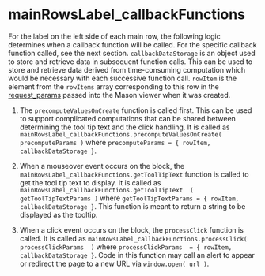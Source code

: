 # mainRowsLabel_callbackFunctions

For the label on the left side of each main row, the following logic determines when a callback function will be called. For the specific callback function called, see the next section. `callbackDataStorage` is an object used to store and retrieve data in subsequent function calls. This can be used to store and retrieve data derived from time-consuming computation which would be necessary with each successive function call. `rowItem` is the element from the `rowItems` array corresponding to this row in the <a href="../request_params.md">request_params</a> passed into the Mason viewer when it was created.

1. The `precomputeValuesOnCreate` function is called first.  This can be used to support complicated computations that can be shared between determining the tool tip text and the click handling. It is called as `mainRowsLabel_callbackFunctions.precomputeValuesOnCreate( precomputeParams )` where `precomputeParams = { rowItem, callbackDataStorage }`. 

2. When a mouseover event occurs on the block, the `mainRowsLabel_callbackFunctions.getToolTipText` function is called to get the tool tip text to display. It is called as `mainRowsLabel_callbackFunctions.getToolTipText  ( getToolTipTextParams )` where `getToolTipTextParams = { rowItem, callbackDataStorage }`. This function is meant to return a string to be displayed as the tooltip.

3. When a click event occurs on the block, the `processClick` function is called. It is called as `mainRowsLabel_callbackFunctions.processClick( processClickParams  )` where `processClickParams  = { rowItem, callbackDataStorage }`. Code in this function may call an alert to appear or redirect the page to a new URL via `window.open( url )`.

